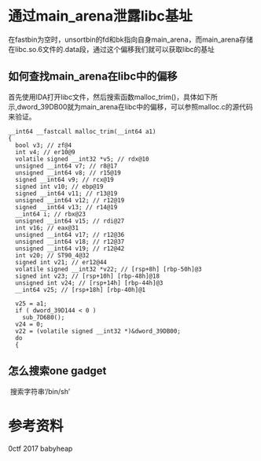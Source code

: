 

# 通过main_arena泄露libc基址
在fastbin为空时，unsortbin的fd和bk指向自身main_arena，而main_arena存储在libc.so.6文件的.data段，通过这个偏移我们就可以获取libc的基址
## 如何查找main_arena在libc中的偏移
首先使用IDA打开libc文件，然后搜索函数malloc_trim()，具体如下所示,dword_39DB00就为main_arena在libc中的偏移，可以参照malloc.c的源代码来验证。
```
__int64 __fastcall malloc_trim(__int64 a1)
{
  bool v3; // zf@4
  int v4; // er10@9
  volatile signed __int32 *v5; // rdx@10
  unsigned __int64 v7; // r8@17
  unsigned __int64 v8; // r15@19
  signed __int64 v9; // rcx@19
  signed int v10; // ebp@19
  signed __int64 v11; // r13@19
  unsigned __int64 v12; // r12@19
  signed __int64 v13; // r14@19
  __int64 i; // rbx@23
  unsigned __int64 v15; // rdi@27
  int v16; // eax@31
  unsigned __int64 v17; // r12@36
  unsigned __int64 v18; // r12@37
  unsigned __int64 v19; // r12@42
  int v20; // ST90_4@32
  signed int v21; // er12@44
  volatile signed __int32 *v22; // [rsp+8h] [rbp-50h]@3
  signed int v23; // [rsp+10h] [rbp-48h]@18
  unsigned int v24; // [rsp+14h] [rbp-44h]@3
  __int64 v25; // [rsp+18h] [rbp-40h]@1

  v25 = a1;
  if ( dword_39D144 < 0 )
    sub_7D6B0();
  v24 = 0;
  v22 = (volatile signed __int32 *)&dword_39DB00;
  do
  {
```

## 怎么搜索one gadget
  搜索字符串‘/bin/sh’

# 参考资料
0ctf 2017 babyheap
